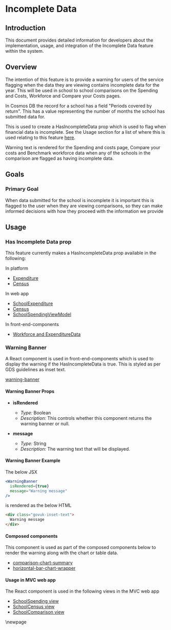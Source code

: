 # Incomplete Data

## Introduction

This document provides detailed information for developers about the implementation, usage, and integration of the Incomplete Data feature within the system.

## Overview

The intention of this feature is to provide a warning for users of the service flagging when the data they are viewing contains incomplete data for the year. This will be used in school to school comparisons on the Spending and Costs, Workforce and Compare your Costs pages.

In Cosmos DB the record for a school has a field "Periods covered by return". This has a value representing the number of months the school has submitted data for.

This is used to create a HasIncompleteData prop which is used to flag when financial data is incomplete. See the Usage section for a list of where this is used relating to this feature [here](#usage).

Warning text is rendered for the Spending and costs page, Compare your costs and Benchmark workforce data when any of the schools in the comparison are flagged as having incomplete data.

## Goals

### Primary Goal

When data submitted for the school is incomplete it is important this is flagged to the user when they are viewing comparisons, so they can make informed decisions with how they proceed with the information we provide

## Usage

### Has Incomplete Data prop

This feature currently makes a HasIncompleteData prop available in the following:

In platform

- [Expenditure](../../platform/src/abstractions/Platform.Domain/Responses/SchoolExpenditureResponseModel.cs)
- [Census](../../platform/src/abstractions/Platform.Domain/Responses/CensusResponseModel.cs)

In web app

- [SchoolExpenditure](../../web/src/Web.App/Domain/SchoolExpenditure.cs)
- [Census](../../web/src/Web.App/Domain/Census.cs)
- [SchoolSpendingViewModel](../../web/src/Web.App/ViewModels/SchoolSpendingViewModel.cs)

In front-end-components

- [Workforce and ExpenditureData](../../front-end-components/src/services/types.tsx)

### Warning Banner

A React component is used in front-end-components which is used to display the warning if the HasIncompleteData is true. This is styled as per GDS guidelines as inset text.

[warning-banner](../../front-end-components/src/components/warning-banner)

#### Warning Banner Props

- **isRendered**
  - *Type:* Boolean
  - *Description:* This controls whether this component returns the warning banner or null.

- **message**
  - *Type:* String
  - *Description:* The warning text that will be displayed.

#### Warning Banner Example

The below JSX

```jsx
<WarningBanner
  isRendered={true}
  message="Warning message"
/>
```

is rendered as the below HTML

```html
<div class="govuk-inset-text">
  Warning message
</div>
```

#### Composed components

This component is used as part of the composed components below to render the warning along with the chart or table data.

- [comparison-chart-summary](../../front-end-components/src/composed/comparison-chart-summary/composed.tsx)
- [horizontal-bar-chart-wrapper](../../front-end-components/src/composed/horizontal-bar-chart-wrapper/composed.tsx)

#### Usage in MVC web app

The React component is used in the following views in the MVC web app

- [SchoolSpending view](../../web/src/Web.App/Views/SchoolSpending/Index.cshtml)
- [SchoolCensus view](../../web/src/Web.App/Views/SchoolCensus/Index.cshtml)
- [SchoolComparison view](../../web/src/Web.App/Views/SchoolComparison/Index.cshtml)

<!-- Leave the rest of this page blank -->
\newpage